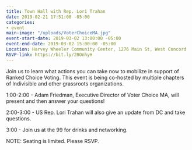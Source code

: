 ```yaml
---
title: Town Hall with Rep. Lori Trahan
date: 2019-02-21 17:51:00 -05:00
categories:
- event
main-image: "/uploads/VoterChoiceMA.jpg"
event-start-date: 2019-03-02 13:00:00 -05:00
event-end-date: 2019-03-02 15:00:00 -05:00
Location: Harvey Wheeler Community Center, 1276 Main St, West Concord
RSVP-link: https://bit.ly/2BOnhyH
---
```


Join us to learn what actions you can take now to mobilize in support of Ranked Choice Voting. This event is being co-hosted by multiple chapters of Indivisible and other grassroots organizations.

1:00-2:00 - Adam Friedman, Executive Director of Voter Choice MA, will present and then answer your questions! 

2:00-3:00 - US Rep. Lori Trahan will also give an update from DC and take questions.

3:00 - Join us at the 99 for drinks and networking. 

NOTE: Seating is limited. Please RSVP. 
